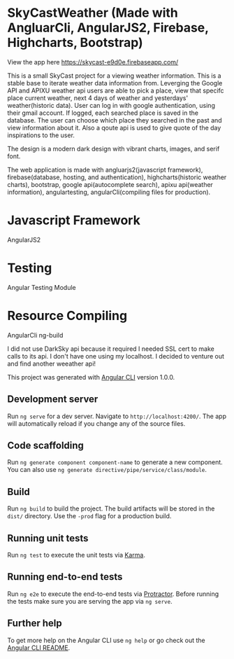 # SkyCastWeather (Made with AngluarCli, AngularJS2, Firebase, Highcharts, Bootstrap)
View the app here https://skycast-e9d0e.firebaseapp.com/


This is a small SkyCast project for a viewing weather information. This is a stable base to iterate weather data information from. Leverging the Google API and APIXU weather api users are able to pick a place, view that specifc place current weather, next 4 days of weather and yesterdays' weather(historic data). User can log in with google authentication, using their gmail account. If logged, each searched place is saved in the database. The user can choose which place they searched in the past and view information about it. Also a qoute api is used to give quote of the day inspirations to the user. 

The design is a modern dark design with vibrant charts, images, and serif font.

The web application is made with angluarjs2(javascript framework), firebase(database, hosting, and authentication), highcharts(historic
weather charts), bootstrap, google api(autocomplete search), apixu api(weather information), angulartesting, angularCli(compiling files for production).

# Javascript Framework
AngularJS2

# Testing
Angular Testing Module

# Resource Compiling
AngularCli ng-build


I did not use DarkSky api because it required I needed SSL cert to make calls to its api. I don't have one using my localhost. I decided to venture out and find another weeather api!










This project was generated with [Angular CLI](https://github.com/angular/angular-cli) version 1.0.0.

## Development server

Run `ng serve` for a dev server. Navigate to `http://localhost:4200/`. The app will automatically reload if you change any of the source files.

## Code scaffolding

Run `ng generate component component-name` to generate a new component. You can also use `ng generate directive/pipe/service/class/module`.

## Build

Run `ng build` to build the project. The build artifacts will be stored in the `dist/` directory. Use the `-prod` flag for a production build.

## Running unit tests

Run `ng test` to execute the unit tests via [Karma](https://karma-runner.github.io).

## Running end-to-end tests

Run `ng e2e` to execute the end-to-end tests via [Protractor](http://www.protractortest.org/).
Before running the tests make sure you are serving the app via `ng serve`.

## Further help

To get more help on the Angular CLI use `ng help` or go check out the [Angular CLI README](https://github.com/angular/angular-cli/blob/master/README.md).
